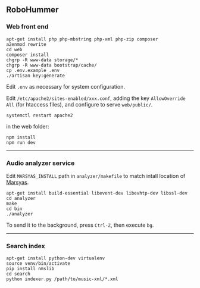 ## RoboHummer

### Web front end

    apt-get install php php-mbstring php-xml php-zip composer
    a2enmod rewrite
    cd web
    composer install
    chgrp -R www-data storage/*
    chgrp -R www-data bootstrap/cache/
    cp .env.example .env
    ./artisan key:generate

Edit `.env` as necessary for system configuration.

Edit `/etc/apache2/sites-enabled/xxx.conf`, adding the key `AllowOverride All`
(for htaccess files), and configure to serve `web/public/`.

    systemctl restart apache2

in the web folder:

    npm install
    npm run dev

--------------------------------------

### Audio analyzer service

Edit `MARSYAS_INSTALL` path in `analyzer/makefile` to match intall location of
[Marsyas](https://github.com/marsyas/marsyas).

    apt-get install build-essential libevent-dev libevhtp-dev libssl-dev
    cd analyzer
    make
    cd bin
    ./analyzer

To send it to the background, press `Ctrl-Z`, then execute `bg`.

--------------------------------------

### Search index

    apt-get install python-dev virtualenv
    source venv/bin/activate
    pip install nmslib
    cd search
    python indexer.py /path/to/music-xml/*.xml

